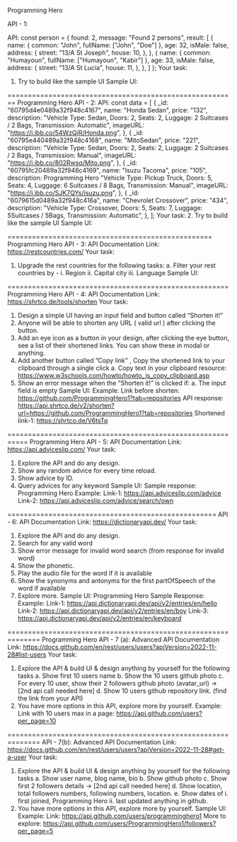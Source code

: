 Programming Hero

API - 1:

API:
const person = {
found: 2,
message: "Found 2 persons",
result: [
{
name: {
common: "John",
fullName: ["John", "Doe"]
},
age: 32,
isMale: false,
address: {
street: "13/A St Joseph",
house: 10,
},
},
{
name: {
common: "Humayoun",
fullName: ["Humayoun", "Kabir"]
},
age: 33,
isMale: false,
address: {
street: "13/A St Lucia",
house: 11,
},
},
]
};
Your task:
1. Try to build like the sample UI
Sample UI:

========================================================
Programming Hero
API - 2:
API:
const data = [
{
_id: "60795d4e0489a32f948c4167",
name: "Honda Sedan",
price: "132",
description:
"Vehicle Type: Sedan, Doors: 2, Seats: 2, Luggage: 2 Suitcases / 2 Bags,
Transmission: Automatic",
imageURL: "https://i.ibb.co/54WzQjR/Honda.png",
},
{
_id: "60795e440489a32f948c4168",
name: "MitoSedan",
price: "221",
description:
"Vehicle Type: Sedan, Doors: 2, Seats: 2, Luggage: 2 Suitcases / 2 Bags,
Transmission: Manual",
imageURL: "https://i.ibb.co/802Rwsq/Mito.png",
},
{
_id: "60795fc20489a32f948c4169",
name: "Isuzu Tacoma",
price: "105",
description:
Programming Hero
"Vehicle Type: Pickup Truck, Doors: 5, Seats: 4, Luggage: 6 Suitcases / 8
Bags, Transmission: Manual",
imageURL: "https://i.ibb.co/SJK7QYs/isuzu.png",
},
{
_id: "6079615d0489a32f948c416a",
name: "Chevrolet Crossover",
price: "434",
description:
"Vehicle Type: Crossover, Doors: 5, Seats: 7, Luggage: 5Suitcases / 5Bags,
Transmission: Automatic",
},
];
Your task:
2. Try to build like the sample UI
Sample UI:

==================================================
Programming Hero
API - 3:
API Documentation Link:
https://restcountries.com/
Your task:
1. Upgrade the rest countries for the following tasks:
a. Filter your rest countries by -
i. Region
ii. Capital city
iii. Language
Sample UI:

======================================================
Programming Hero
API - 4:
API Documentation Link: https://shrtco.de/tools/shorten
Your task:
1. Design a simple UI having an input field and button called “Shorten it!”
2. Anyone will be able to shorten any URL ( valid url ) after clicking the button.
3. Add an eye icon as a button in your design, after clicking the eye button, see a list of their
shortened links. You can show these in modal or anything.
4. Add another button called ”Copy link” , Copy the shortened link to your clipboard through a
single click
a. Copy text in your clipboard resource:
https://www.w3schools.com/howto/howto_js_copy_clipboard.asp
5. Show an error message when the “Shorten it!” is clicked if:
a. The input field is empty
Sample UI:
Example:
Link before shorten: https://github.com/ProgrammingHero1?tab=repositories
API response:
https://api.shrtco.de/v2/shorten?url=https://github.com/ProgrammingHero1?tab=repositories
Shortened link-1: https://shrtco.de/V6tsTq


===========================================================
Programming Hero
API - 5:
API Documentation Link:
https://api.adviceslip.com/
Your task:
1. Explore the API and do any design.
2. Show any random advice for every time reload.
3. Show advice by ID.
4. Query advices for any keyword
Sample UI:
Sample response:
Programming Hero
Example:
Link-1: https://api.adviceslip.com/advice
Link-2: https://api.adviceslip.com/advice/search/own


===================================================
API - 6:
API Documentation Link:
https://dictionaryapi.dev/
Your task:
1. Explore the API and do any design.
2. Search for any valid word
3. Show error message for invalid word search (from response for invalid word)
4. Show the phonetic.
5. Play the audio file for the word if it is available
6. Show the synonyms and antonyms for the first partOfSpeech of the word if available
7. Explore more.
Sample UI:
Programming Hero
Sample Response:
Example:
Link-1: https://api.dictionaryapi.dev/api/v2/entries/en/hello
Link-2: https://api.dictionaryapi.dev/api/v2/entries/en/boy
Link-3: https://api.dictionaryapi.dev/api/v2/entries/en/keyboard


==============================================================
Programming Hero
API - 7 (a): Advanced
API Documentation Link:
https://docs.github.com/en/rest/users/users?apiVersion=2022-11-28#list-users
Your task:
1. Explore the API & build UI & design anything by yourself for the following tasks
a. Show first 10 users name
b. Show the 10 users github photo
c. For every 10 user, show their 2 followers github photo (avatar_url) -> [2nd api call
needed here]
d. Show 10 users github repository link. (find the link from your API)
2. You have more options in this API, explore more by yourself.
Example:
Link with 10 users max in a page: https://api.github.com/users?per_page=10


==============================================================
API - 7(b): Advanced
API Documentation Link:
https://docs.github.com/en/rest/users/users?apiVersion=2022-11-28#get-a-user
Your task:
1. Explore the API & build UI & design anything by yourself for the following tasks
a. Show user name, blog name, bio
b. Show github photo
c. Show first 2 followers details -> [2nd api call needed here]
d. Show location, total followers numbers, following numbers, location.
e. Show dates of
i. first joined,
Programming Hero
ii. last updated anything in github.
2. You have more options in this API, explore more by yourself.
Sample UI:
Example:
Link: https://api.github.com/users/programminghero1
More to explore: https://api.github.com/users/ProgrammingHero1/followers?per_page=5